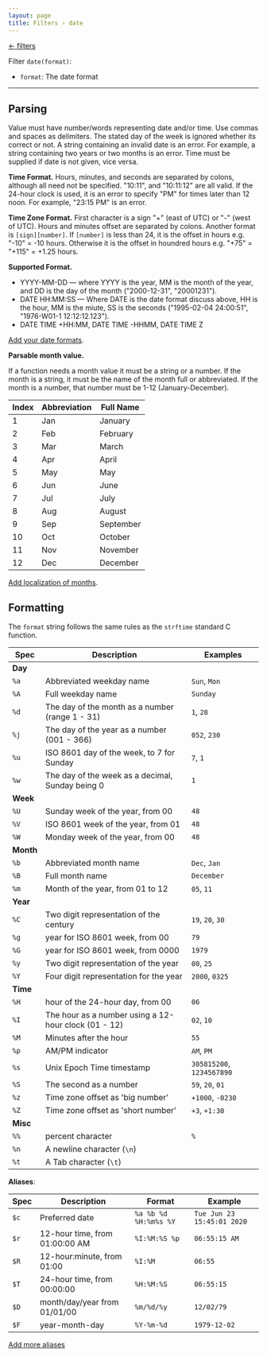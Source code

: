 ```yaml
---
layout: page
title: Filters › date
---
```


[← filters](./../filters.md)

<!-- {% raw %} -->

Filter `date(format)`:
* `format`: The date format

---

Parsing
-------

Value must have number/words representing date and/or time. 
Use commas and spaces as delimiters. 
The stated day of the week is ignored whether its correct or not. A string containing an invalid date is an error. 
For example, a string containing two years or two months is an error. 
Time must be supplied if date is not given, vice versa.

**Time Format.**  Hours, minutes, and seconds are separated by colons, although all need not be specified. 
"10:11", and "10:11:12" are all valid. 
If the 24-hour clock is used, it is an error to specify "PM" for times later than 12 noon. 
For example, "23:15 PM" is an error.

**Time Zone Format.**  First character is a sign "+" (east of UTC) or "-" (west of UTC). 
Hours and minutes offset are separated by colons.
Another format is `[sign][number]`. If `[number]` is less than 24, it is the offset in hours e.g. "-10" = -10 hours. 
Otherwise it is the offset in houndred hours e.g. "+75" = "+115" = +1.25 hours.

**Supported Format.**

* YYYY-MM-DD — where YYYY is the year, MM is the month of the year, and DD is the day of the month ("2000-12-31", "20001231").
* DATE HH:MM:SS — Where DATE is the date format discuss above, HH is the hour, 
  MM is the miute, SS is the seconds ("1995-02-04 24:00:51", "1976-W01-1 12:12:12.123").
* DATE TIME +HH:MM, DATE TIME -HHMM, DATE TIME Z

[Add your date formats](./../api.md#date-parser).

**Parsable month value.**

If a function needs a month value it must be a string or a number. 
If the month is a string, it must be the name of the month full or abbreviated. 
If the month is a number, that number must be 1-12 (January-December).

| Index | Abbreviation | Full Name |
|-------|--------------|-----------|
|1      | Jan          | January   |
|2      | Feb          | February  |
|3      | Mar          | March     |
|4      | Apr          | April     |
|5      | May          | May       |
|6      | Jun          | June      |
|7      | Jul          | July      |
|8      | Aug          | August    |
|9      | Sep          | September |
|10     | Oct          | October   |
|11     | Nov          | November  |
|12     | Dec          | December  |

[Add localization of months](./../api.md#date-localization).

Formatting
----------

The `format` string follows the same rules as the `strftime` standard C function.

| Spec | Description | Examples |
|------|-------------|----------|
| **Day**  | | |
| `%a` | Abbreviated weekday name | `Sun`, `Mon` |
| `%A` | Full weekday name | `Sunday` |
| `%d` | The day of the month as a number (range 1 - 31) | `1`, `28` |
| `%j` | The day of the year as a number (001 - 366) | `052`, `230` |
| `%u` | ISO 8601 day of the week, to 7 for Sunday | `7`, `1` |
| `%w` | The day of the week as a decimal, Sunday being 0 | `1` |
| **Week** | | |
| `%U` | Sunday week of the year, from 00 | `48` |
| `%V` | ISO 8601 week of the year, from 01 | `48` |
| `%W` | Monday week of the year, from 00  | `48` |
| **Month** | | |
| `%b` | Abbreviated month name | `Dec`, `Jan` |
| `%B` | Full month name | `December` |
| `%m` | Month of the year, from 01 to 12 | `05`, `11` |
| **Year** | | |
| `%C` | Two digit representation of the century | `19`, `20`, `30` |
| `%g` | year for ISO 8601 week, from 00 | `79` |
| `%G` | year for ISO 8601 week, from 0000 | `1979` |
| `%y` | Two digit representation of the year | `00`, `25` |
| `%Y` | Four digit representation for the year | `2000`, `0325` |
| **Time** | | |
| `%H` | hour of the 24-hour day, from 00 | `06` |
| `%I` | The hour as a number using a 12-hour clock (01 - 12) | `02`, `10` |
| `%M` | Minutes after the hour | `55` |
| `%p` | AM/PM indicator | `AM`, `PM` |
| `%s` | Unix Epoch Time timestamp  | `305815200`, `1234567890` |
| `%S` | The second as a number | `59`, `20`, `01` |
| `%z` | Time zone offset as 'big number' | `+1000`, `-0230` |
| `%Z` | Time zone offset as 'short number' | `+3`, `+1:30` |
| **Misc** | | |
| `%%` | percent character | `%` |
| `%n` | A newline character (`\n`) |  |
| `%t` | A Tab character (`\t`) |  |

**Aliases**:
 
| Spec | Description | Format | Example |
|------|-------------|--------|---------|
| `$c` | Preferred date | `%a %b %d %H:%m%s %Y` | `Tue Jun 23 15:45:01 2020` |
| `$r` | 12-hour time, from 01:00:00 AM | `%I:%M:%S %p` | `06:55:15 AM` |
| `$R` | 12-hour:minute, from 01:00 | `%I:%M` | `06:55` |
| `$T` | 24-hour time, from 00:00:00 | `%H:%M:%S` | `06:55:15` |
| `$D` | month/day/year from 01/01/00 | `%m/%d/%y` | `12/02/79` |
| `$F` | year-month-day | `%Y-%m-%d` | `1979-12-02` |

[Add more aliases](./dev/date.md#aliases)
<!-- {% endraw %} -->